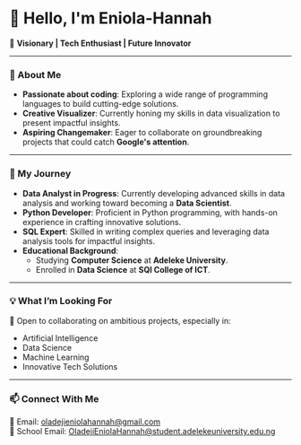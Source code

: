 # 👋 Hello, I'm Eniola-Hannah  

🌟 **Visionary | Tech Enthusiast | Future Innovator**  

---

### 👀 About Me  
- **Passionate about coding**: Exploring a wide range of programming languages to build cutting-edge solutions.  
- **Creative Visualizer**: Currently honing my skills in data visualization to present impactful insights.  
- **Aspiring Changemaker**: Eager to collaborate on groundbreaking projects that could catch **Google's attention**.  

---

### 🌱 My Journey  
- **Data Analyst in Progress**: Currently developing advanced skills in data analysis and working toward becoming a **Data Scientist**.  
- **Python Developer**: Proficient in Python programming, with hands-on experience in crafting innovative solutions.  
- **SQL Expert**: Skilled in writing complex queries and leveraging data analysis tools for impactful insights.  
- **Educational Background**:  
  - Studying **Computer Science** at **Adeleke University**.  
  - Enrolled in **Data Science** at **SQI College of ICT**.  

---

### 💡 What I’m Looking For  
💞 Open to collaborating on ambitious projects, especially in:  
- Artificial Intelligence  
- Data Science  
- Machine Learning  
- Innovative Tech Solutions  

---

### 📫 Connect With Me  
📩 Email: [oladejieniolahannah@gmail.com](mailto:oladejieniolahannah@gmail.com)  
📩 School Email: [OladejiEniolaHannah@student.adelekeuniversity.edu.ng](mailto:OladejiEniolaHannah@student.adelekeuniversity.edu.ng)  


<!---
Eniola-Hannah/Eniola-Hannah is a ✨ special ✨ repository because its `README.md` (this file) appears on your GitHub profile.
You can click the Preview link to take a look at your changes.
--->
